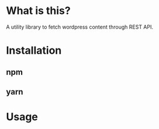 # What is this?

A utility library to fetch wordpress content through REST API.

# Installation

## npm

## yarn

# Usage